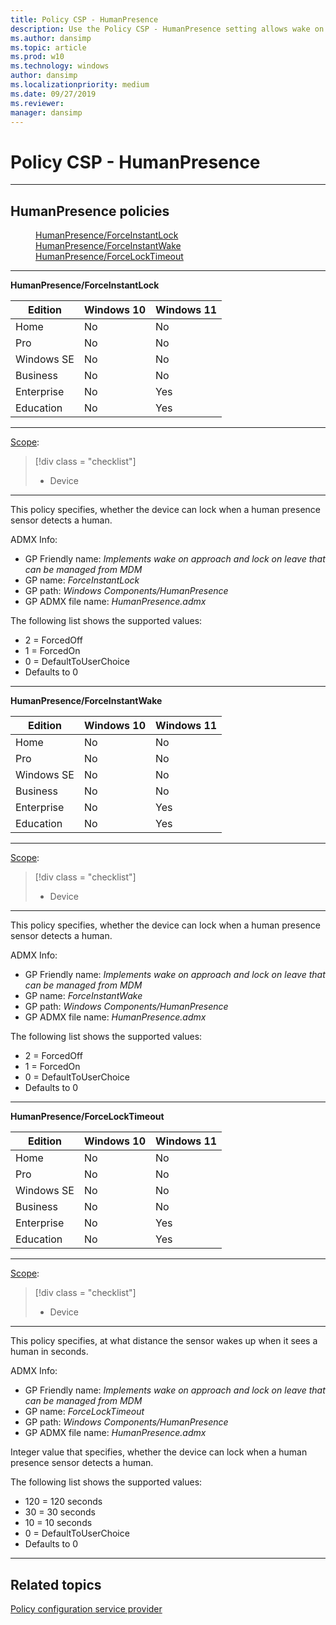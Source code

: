 ```yaml
---
title: Policy CSP - HumanPresence
description: Use the Policy CSP - HumanPresence setting allows wake on approach and lock on leave that can be managed from MDM.
ms.author: dansimp
ms.topic: article
ms.prod: w10
ms.technology: windows
author: dansimp
ms.localizationpriority: medium
ms.date: 09/27/2019
ms.reviewer: 
manager: dansimp
---
```


# Policy CSP - HumanPresence

<hr/>

<!--Policies-->
## HumanPresence policies  

<dl>
  <dd>
    <a href="#humanpresence-forceinstantlock">HumanPresence/ForceInstantLock</a>
  </dd>
  <dd>
    <a href="#humanpresence-forceinstantwake">HumanPresence/ForceInstantWake</a>
  </dd>
  <dd>
    <a href="#humanpresence-forcelocktimeout">HumanPresence/ForceLockTimeout</a>
  </dd>
</dl>

<hr/>

<!--Policy-->
<a href="" id="humanpresence-forceinstantlock"></a>**HumanPresence/ForceInstantLock**  

<!--SupportedSKUs-->

|Edition|Windows 10|Windows 11|
|--- |--- |--- |
|Home|No|No|
|Pro|No|No|
|Windows SE|No|No|
|Business|No|No|
|Enterprise|No|Yes|
|Education|No|Yes|

<!--/SupportedSKUs-->
<hr/>

<!--Scope-->
[Scope](./policy-configuration-service-provider.md#policy-scope):

> [!div class = "checklist"]
> * Device

<hr/>

<!--/Scope-->
<!--Description-->
This policy specifies, whether the device can lock when a human presence sensor detects a human.

<!--/Description-->
<!--ADMXMapped-->
ADMX Info:  
-   GP Friendly name: *Implements wake on approach and lock on leave that can be managed from MDM*
-   GP name: *ForceInstantLock*
-   GP path: *Windows Components/HumanPresence*
-   GP ADMX file name: *HumanPresence.admx*

<!--/ADMXMapped-->
<!--SupportedValues-->
The following list shows the supported values:

- 2 = ForcedOff
- 1 = ForcedOn
- 0 = DefaultToUserChoice
- Defaults to 0

<!--/SupportedValues-->
<!--/Policy-->
<hr/>

<!--Policy-->
<a href="" id="humanpresence-forceinstantwake"></a>**HumanPresence/ForceInstantWake**  

<!--SupportedSKUs-->

|Edition|Windows 10|Windows 11|
|--- |--- |--- |
|Home|No|No|
|Pro|No|No|
|Windows SE|No|No|
|Business|No|No|
|Enterprise|No|Yes|
|Education|No|Yes|

<!--/SupportedSKUs-->
<hr/>

<!--Scope-->
[Scope](./policy-configuration-service-provider.md#policy-scope):

> [!div class = "checklist"]
> * Device

<hr/>

<!--/Scope-->
<!--Description-->
This policy specifies, whether the device can lock when a human presence sensor detects a human.

<!--/Description-->
<!--ADMXMapped-->
ADMX Info:  
-   GP Friendly name: *Implements wake on approach and lock on leave that can be managed from MDM*
-   GP name: *ForceInstantWake*
-   GP path: *Windows Components/HumanPresence*
-   GP ADMX file name: *HumanPresence.admx*

<!--/ADMXMapped-->
<!--SupportedValues-->
The following list shows the supported values:

- 2 = ForcedOff
- 1 = ForcedOn
- 0 = DefaultToUserChoice
- Defaults to 0

<!--/SupportedValues-->
<!--/Policy-->
<hr/>

<!--Policy-->
<a href="" id="humanpresence-forcelocktimeout"></a>**HumanPresence/ForceLockTimeout**  

<!--SupportedSKUs-->

|Edition|Windows 10|Windows 11|
|--- |--- |--- |
|Home|No|No|
|Pro|No|No|
|Windows SE|No|No|
|Business|No|No|
|Enterprise|No|Yes|
|Education|No|Yes|

<!--/SupportedSKUs-->
<hr/>

<!--Scope-->
[Scope](./policy-configuration-service-provider.md#policy-scope):

> [!div class = "checklist"]
> * Device

<hr/>

<!--/Scope-->
<!--Description-->
This policy specifies, at what distance the sensor wakes up when it sees a human in seconds.

<!--/Description-->
<!--ADMXMapped-->
ADMX Info:  
-   GP Friendly name: *Implements wake on approach and lock on leave that can be managed from MDM*
-   GP name: *ForceLockTimeout*
-   GP path: *Windows Components/HumanPresence*
-   GP ADMX file name: *HumanPresence.admx*

<!--/ADMXMapped-->
<!--SupportedValues-->
Integer value that specifies, whether the device can lock when a human presence sensor detects a human.

The following list shows the supported values:

- 120 = 120 seconds
- 30 = 30 seconds
- 10 = 10 seconds
- 0 = DefaultToUserChoice
- Defaults to 0

<!--/SupportedValues-->
<!--/Policy-->
<hr/>

<!--/Policies-->

## Related topics

[Policy configuration service provider](policy-configuration-service-provider.md)